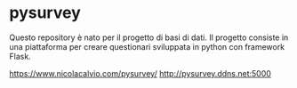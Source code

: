 # pysurvey
Questo repository è nato per il progetto di basi di dati. Il progetto consiste in una piattaforma per creare questionari sviluppata in python con framework Flask.

https://www.nicolacalvio.com/pysurvey/
http://pysurvey.ddns.net:5000

